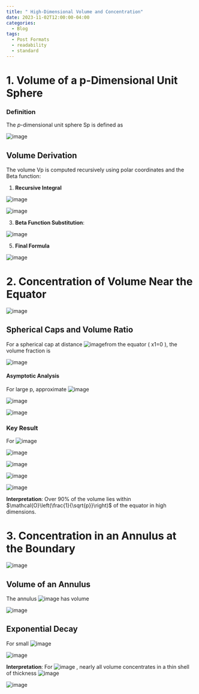 ```yaml
---
title: " High-Dimensional Volume and Concentration"
date: 2023-11-02T12:00:00-04:00
categories:
  - Blog
tags:
  - Post Formats
  - readability
  - standard
---
```






# **1. Volume of a p-Dimensional Unit Sphere**

### **Definition**
The $p$-dimensional unit sphere Sp is defined as

![image](https://github.com/user-attachments/assets/04bdacc8-279f-44d8-91e3-7033f07dc55c)


## **Volume Derivation**
The volume Vp is computed recursively using polar coordinates and the Beta function:
1. **Recursive Integral**

![image](https://github.com/user-attachments/assets/8d8fa7cb-65c1-443e-9b1a-cea1a608fcb5)


![image](https://github.com/user-attachments/assets/76e76da2-e4f3-4f65-8b6f-8285ea7180bd)


3. **Beta Function Substitution**:
   

![image](https://github.com/user-attachments/assets/765708b1-090f-434a-a6ab-b9625b6668bc)


5. **Final Formula**


![image](https://github.com/user-attachments/assets/0a19c43f-85c6-45ad-99c8-d43e41f5793a)



# **2. Concentration of Volume Near the Equator**

![image](https://github.com/user-attachments/assets/c9c14e2e-50c3-4e36-91b3-91961194ed90)


## **Spherical Caps and Volume Ratio**
For a spherical cap at distance ![image](https://github.com/user-attachments/assets/21e90ffa-3218-4172-8c30-775912b907a8)from the equator ( x1=0 ), the volume fraction is

![image](https://github.com/user-attachments/assets/bd709aac-d824-482a-9507-8355b35b6c34)


#### **Asymptotic Analysis**
For large p, approximate ![image](https://github.com/user-attachments/assets/8de93fef-59da-4355-8d1d-cc1a6c2e6d9c)



![image](https://github.com/user-attachments/assets/655b9dce-b4e5-46ac-aa02-782a49ad0a6e)

![image](https://github.com/user-attachments/assets/0375aae1-586f-4e20-b448-283efad4cbbf)


### **Key Result**
For ![image](https://github.com/user-attachments/assets/397d5af8-636a-43a2-88aa-ea150400ae1e)


![image](https://github.com/user-attachments/assets/c24e66cb-7150-4e6f-b184-3700256b68e1)

![image](https://github.com/user-attachments/assets/ebaa2c07-739a-4175-92b5-b215fafd4516)

![image](https://github.com/user-attachments/assets/f4949736-0990-4bcc-95ee-bcaa32d280c5)

![image](https://github.com/user-attachments/assets/a76110a5-5af9-4f59-b338-7f219cca76a0)


**Interpretation**: Over 90% of the volume lies within $\mathcal{O}\left(\frac{1}{\sqrt{p}}\right)$ of the equator in high dimensions.


# **3. Concentration in an Annulus at the Boundary**

![image](https://github.com/user-attachments/assets/497716e8-08bd-4bae-ae92-d69fa121c15c)


## **Volume of an Annulus**
The annulus ![image](https://github.com/user-attachments/assets/9c90755c-22cc-41b2-8b23-03da8d7f3c0a) has volume

![image](https://github.com/user-attachments/assets/726a1753-de35-47ad-8cf0-4b9a1e141629)

## **Exponential Decay**
For small ![image](https://github.com/user-attachments/assets/cf539daf-3dfe-4afc-a977-2bcb4f4fec19)

![image](https://github.com/user-attachments/assets/06d08523-6b18-4ce8-8c69-cf8424415344)

**Interpretation**: For ![image](https://github.com/user-attachments/assets/99b18fda-513e-4d2d-9539-dab31b75a72b)
, nearly all volume concentrates in a thin shell of thickness ![image](https://github.com/user-attachments/assets/52cf3ae7-65fd-4e7b-8d09-2d0d26af8c12)


![image](https://github.com/user-attachments/assets/46b4fac6-f9bc-4548-85e0-d1b1cb197b0d)






